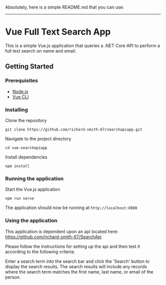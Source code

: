 Absolutely, here is a simple README.md that you can use:

---

# Vue Full Text Search App

This is a simple Vue.js application that queries a .NET Core API to perform a full text search on name and email.

## Getting Started

### Prerequisites

- [Node.js](https://nodejs.org/en/download/)
- [Vue CLI](https://cli.vuejs.org/)

### Installing

Clone the repository

```windows
git clone https://github.com/richard-smith-67/searchapiapp.git
```

Navigate to the project directory

```windows
cd vue-searchapiapp
```

Install dependencies

```windows
npm install
```

### Running the application

Start the Vue.js application

```windows
npm run serve
```

The application should now be running at `http://localhost:8080`

### Using the application

This application is dependent upon an api located here: https://github.com/richard-smith-67/SearchApi

Please follow the instructions for setting up the api and then test it according to the following criteria:

Enter a search term into the search bar and click the 'Search' button to display the search results. The search results will include any records where the search term matches the first name, last name, or email of the person.

